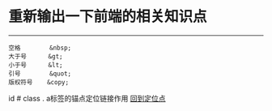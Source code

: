 # 重新输出一下前端的相关知识点  

----------
    空格        &nbsp;  
    大于号      &gt;  
    小于号      &lt;  
    引号        &quot;  
    版权符号    &copy;  

id #
class .
a标签的锚点定位链接作用
    <a href="#定位点">回到定位点</a>